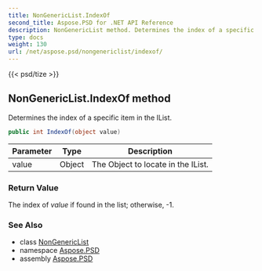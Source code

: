 ```yaml
---
title: NonGenericList.IndexOf
second_title: Aspose.PSD for .NET API Reference
description: NonGenericList method. Determines the index of a specific item in the IList
type: docs
weight: 130
url: /net/aspose.psd/nongenericlist/indexof/
---
```

{{< psd/tize >}}
## NonGenericList.IndexOf method

Determines the index of a specific item in the IList.

```csharp
public int IndexOf(object value)
```

| Parameter | Type | Description |
| --- | --- | --- |
| value | Object | The Object to locate in the IList. |

### Return Value

The index of *value* if found in the list; otherwise, -1.

### See Also

* class [NonGenericList](../)
* namespace [Aspose.PSD](../../../aspose.psd/)
* assembly [Aspose.PSD](../../../)


